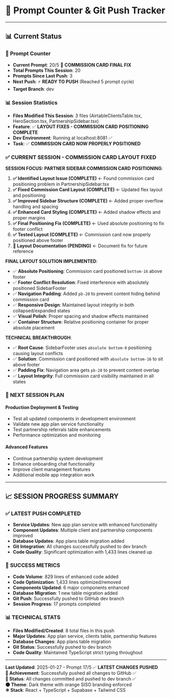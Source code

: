 # 🔢 **Prompt Counter & Git Push Tracker**

---

## 📊 **Current Status**

### 🎯 **Prompt Counter**
- **Current Prompt**: 20/5 🔧 **COMMISSION CARD FINAL FIX**
- **Total Prompts This Session**: 20
- **Prompts Since Last Push**: 3
- **Next Push**: ⚡ **READY TO PUSH** (Reached 5 prompt cycle)
- **Target Branch**: dev

### 📊 **Session Statistics**
- **Files Modified This Session**: 3 files (AirtableClientsTable.tsx, HeroSection.tsx, PartnershipSidebar.tsx)
- **Feature**: ✅ **LAYOUT FIXES - COMMISSION CARD POSITIONING COMPLETE**
- **Dev Environment**: Running at localhost:8081 ✅ 
- **Task**: ✅ **COMMISSION CARD NOW PROPERLY POSITIONED**

### ✅ **CURRENT SESSION - COMMISSION CARD LAYOUT FIXED**

**SESSION FOCUS: PARTNER SIDEBAR COMMISSION CARD POSITIONING**:
1. **✅ Identified Layout Issue (COMPLETE)** ← Found commission card positioning problem in PartnershipSidebar.tsx
2. **✅ Fixed Commission Card Layout (COMPLETE)** ← Updated flex layout and positioning
3. **✅ Improved Sidebar Structure (COMPLETE)** ← Added proper overflow handling and spacing
4. **✅ Enhanced Card Styling (COMPLETE)** ← Added shadow effects and proper margins
5. **✅ Final Positioning Fix (COMPLETE)** ← Used absolute positioning to fix footer conflict
6. **✅ Tested Layout (COMPLETE)** ← Commission card now properly positioned above footer
7. **📝 Layout Documentation (PENDING)** ← Document fix for future reference

**FINAL LAYOUT SOLUTION IMPLEMENTED**:
- ✅ **Absolute Positioning**: Commission card positioned `bottom-16` above footer
- ✅ **Footer Conflict Resolution**: Fixed interference with absolutely positioned SidebarFooter  
- ✅ **Navigation Padding**: Added `pb-20` to prevent content hiding behind commission card
- ✅ **Responsive Design**: Maintained layout integrity in both collapsed/expanded states
- ✅ **Visual Polish**: Proper spacing and shadow effects maintained
- ✅ **Container Structure**: Relative positioning container for proper absolute placement

**TECHNICAL BREAKTHROUGH**:
- ✅ **Root Cause**: SidebarFooter uses `absolute bottom-0` positioning causing layout conflicts
- ✅ **Solution**: Commission card positioned with `absolute bottom-16` to sit above footer
- ✅ **Padding Fix**: Navigation area gets `pb-20` to prevent content overlap
- ✅ **Layout Integrity**: Full commission card visibility maintained in all states

### 🚀 **NEXT SESSION PLAN**

#### **Production Deployment & Testing**
- Test all updated components in development environment
- Validate new app plan service functionality
- Test partnership referrals table enhancements
- Performance optimization and monitoring

#### **Advanced Features**
- Continue partnership system development
- Enhance onboarding chat functionality
- Improve client management features
- Additional mobile app integration work

---

## 📈 **SESSION PROGRESS SUMMARY**

### ✅ **LATEST PUSH COMPLETED**
- **Service Updates**: New app plan service with enhanced functionality
- **Component Updates**: Multiple client and partnership components improved
- **Database Updates**: App plans table migration added
- **Git Integration**: All changes successfully pushed to dev branch
- **Code Quality**: Significant optimization with 1,433 lines cleaned up

### 🎯 **SUCCESS METRICS**
- **Code Volume**: 829 lines of enhanced code added
- **Code Optimization**: 1,433 lines optimized/removed
- **Components Updated**: 6 major components enhanced
- **Database Migration**: 1 new table migration added
- **Git Push**: Successfully pushed to GitHub dev branch
- **Session Progress**: 17 prompts completed

### 📊 **TECHNICAL STATS**
- **Files Modified/Created**: 8 total files in this push
- **Major Updates**: App plan service, clients table, partnership features
- **Database Changes**: App plans table migration
- **Git Status**: Successfully pushed to dev branch
- **Code Quality**: Maintained TypeScript strict typing throughout

---

**Last Updated**: 2025-01-27 - Prompt 17/5 ✅ **LATEST CHANGES PUSHED**  
**🎯 Achievement**: Successfully pushed all changes to GitHub ✅  
**🔄 Status**: All changes committed and pushed to dev branch ✅  
**🌑 Theme**: Dark theme with orange SISO branding enforced  
**⚛️ Stack**: React + TypeScript + Supabase + Tailwind CSS